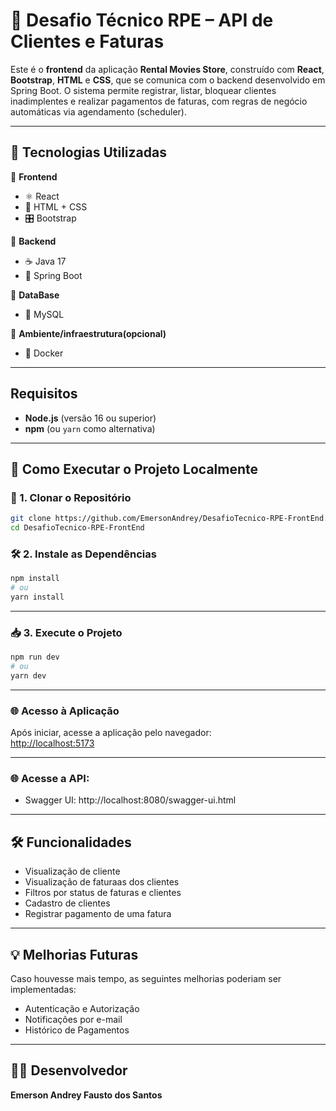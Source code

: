 # 💼 Desafio Técnico RPE – API de Clientes e Faturas

Este é o **frontend** da aplicação **Rental Movies Store**, construído com **React**, **Bootstrap**, **HTML** e **CSS**, que se comunica com o backend desenvolvido em Spring Boot. O sistema permite registrar, listar, bloquear clientes inadimplentes e realizar pagamentos de faturas, com regras de negócio automáticas via agendamento (scheduler).

---

## 🧱 Tecnologias Utilizadas

🔹 **Frontend**
- ⚛️ React
- 🎨 HTML + CSS
- 🎛️ Bootstrap
  
🔹 **Backend**
 - ☕ Java 17  
 - 🧩 Spring Boot

🔹 **DataBase**
 - 💾 MySQL

🔹 **Ambiente/infraestrutura(opcional)**
 - 🐳 Docker
   
---

## Requisitos

- **Node.js** (versão 16 ou superior)
- **npm** (ou `yarn` como alternativa)

---

## 🚀 Como Executar o Projeto Localmente

### 📁 1. Clonar o Repositório

```bash
git clone https://github.com/EmersonAndrey/DesafioTecnico-RPE-FrontEnd.git
cd DesafioTecnico-RPE-FrontEnd
```

### 🛠️ 2. Instale as Dependências

```bash
npm install
# ou
yarn install
```

---

### 📥 3. Execute o Projeto

```bash
npm run dev
# ou
yarn dev
```

---

### 🌐 Acesso à Aplicação

Após iniciar, acesse a aplicação pelo navegador:  
[http://localhost:5173](http://localhost:5173)

---

### 🌐 Acesse a API:

- Swagger UI: http://localhost:8080/swagger-ui.html
  
---

## 🛠️ Funcionalidades

- Visualização de cliente
- Visualização de faturaas dos clientes
- Filtros por status de faturas e clientes
- Cadastro de clientes
- Registrar pagamento de uma fatura

---

## 💡 Melhorias Futuras
Caso houvesse mais tempo, as seguintes melhorias poderiam ser implementadas:

- Autenticação e Autorização
- Notificações por e-mail
- Histórico de Pagamentos

---

## 👨‍💻 Desenvolvedor

**Emerson Andrey Fausto dos Santos**  
